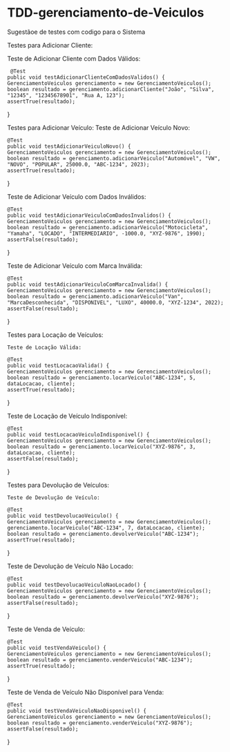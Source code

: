 # TDD-gerenciamento-de-Veiculos
Sugestãoe de testes com codigo para o Sistema



Testes para Adicionar Cliente:

Teste de Adicionar Cliente com Dados Válidos:
     
     @Test
    public void testAdicionarClienteComDadosValidos() {
    GerenciamentoVeiculos gerenciamento = new GerenciamentoVeiculos();
    boolean resultado = gerenciamento.adicionarCliente("João", "Silva", "12345", "12345678901", "Rua A, 123");
    assertTrue(resultado);
}

Testes para Adicionar Veículo:
 Teste de Adicionar Veículo Novo:
 
    @Test
    public void testAdicionarVeiculoNovo() {
    GerenciamentoVeiculos gerenciamento = new GerenciamentoVeiculos();
    boolean resultado = gerenciamento.adicionarVeiculo("Automóvel", "VW", "NOVO", "POPULAR", 25000.0, "ABC-1234", 2023);
    assertTrue(resultado);
}

Teste de Adicionar Veículo com Dados Inválidos:

    @Test
    public void testAdicionarVeiculoComDadosInvalidos() {
    GerenciamentoVeiculos gerenciamento = new GerenciamentoVeiculos();
    boolean resultado = gerenciamento.adicionarVeiculo("Motocicleta", "Yamaha", "LOCADO", "INTERMEDIARIO", -1000.0, "XYZ-9876", 1990);
    assertFalse(resultado);
}

Teste de Adicionar Veículo com Marca Inválida:

    @Test
    public void testAdicionarVeiculoComMarcaInvalida() {
    GerenciamentoVeiculos gerenciamento = new GerenciamentoVeiculos();
    boolean resultado = gerenciamento.adicionarVeiculo("Van", "MarcaDesconhecida", "DISPONIVEL", "LUXO", 40000.0, "XYZ-1234", 2022);
    assertFalse(resultado);
}

Testes para Locação de Veículos:

    Teste de Locação Válida:

    @Test
    public void testLocacaoValida() {
    GerenciamentoVeiculos gerenciamento = new GerenciamentoVeiculos();
    boolean resultado = gerenciamento.locarVeiculo("ABC-1234", 5, dataLocacao, cliente);
    assertTrue(resultado);
}

Teste de Locação de Veículo Indisponível:

    @Test
    public void testLocacaoVeiculoIndisponivel() {
    GerenciamentoVeiculos gerenciamento = new GerenciamentoVeiculos();
    boolean resultado = gerenciamento.locarVeiculo("XYZ-9876", 3, dataLocacao, cliente);
    assertFalse(resultado);
}

Testes para Devolução de Veículos:

    Teste de Devolução de Veículo:

    @Test
    public void testDevolucaoVeiculo() {
    GerenciamentoVeiculos gerenciamento = new GerenciamentoVeiculos();
    gerenciamento.locarVeiculo("ABC-1234", 7, dataLocacao, cliente);
    boolean resultado = gerenciamento.devolverVeiculo("ABC-1234");
    assertTrue(resultado);
}

Teste de Devolução de Veículo Não Locado:

    @Test
    public void testDevolucaoVeiculoNaoLocado() {
    GerenciamentoVeiculos gerenciamento = new GerenciamentoVeiculos();
    boolean resultado = gerenciamento.devolverVeiculo("XYZ-9876");
    assertFalse(resultado);
}

Teste de Venda de Veículo:

    @Test
    public void testVendaVeiculo() {
    GerenciamentoVeiculos gerenciamento = new GerenciamentoVeiculos();
    boolean resultado = gerenciamento.venderVeiculo("ABC-1234");
    assertTrue(resultado);
}

Teste de Venda de Veículo Não Disponível para Venda:

    @Test
    public void testVendaVeiculoNaoDisponivel() {
    GerenciamentoVeiculos gerenciamento = new GerenciamentoVeiculos();
    boolean resultado = gerenciamento.venderVeiculo("XYZ-9876");
    assertFalse(resultado);
}



